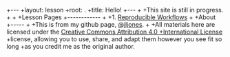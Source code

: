 +---
+layout: lesson
+root: .
+title: Hello!
+---
+
+This site is still in progress.
+
+
+Lesson Pages
+------------
+
+1. [Reproducible Workflows]({{page.root}}/lessons/python/reproducible_workflow.html)
+
+About
+-----
+
+This is from my github page, [@jljones](http://github.com/jljones).
+
+All materials here are licensed under the [Creative Commons Attribution 4.0 
+International License](http://creativecommons.org/licenses/by/4.0/deed.en_US) 
+license, allowing you to use, share, and adapt them however you see fit so long 
+as you credit me as the original author.
